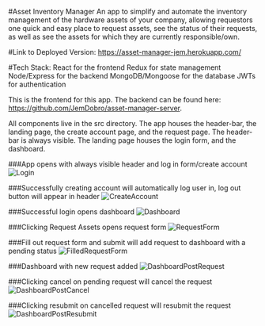 #Asset Inventory Manager
An app to simplify and automate the inventory management of the hardware assets of your company, allowing requestors one quick and easy place to request assets, see the status of their requests, as well as see the assets for which they are currently responsible/own. 

#Link to Deployed Version:
https://asset-manager-jem.herokuapp.com/

#Tech Stack:
React for the frontend
Redux for state management
Node/Express for the backend
MongoDB/Mongoose for the database
JWTs for authentication

This is the frontend for this app.  The backend can be found here: https://github.com/JemDobro/asset-manager-server.

All components live in the src directory. 
The app houses the header-bar, the landing page, the create account page, and the request page.  The header-bar is always visible.
The landing page houses the login form, and the dashboard.

###App opens with always visible header and log in form/create account
![Login](img/Login.PNG)

###Successfully creating account will automatically log user in, log out button will appear in header
![CreateAccount](img/CreateAccount.PNG)

###Successful login opens dashboard
![Dashboard](img/Dashboard1.PNG)

###Clicking Request Assets opens request form
![RequestForm](img/RequestForm.PNG)

###Fill out request form and submit will add request to dashboard with a pending status
![FilledRequestForm](img/FilledRequestForm.PNG)

###Dashboard with new request added
![DashboardPostRequest](img/DashboardPostRequest.PNG)

###Clicking cancel on pending request will cancel the request
![DashboardPostCancel](img/DashboardPostCancel.PNG)

###Clicking resubmit on cancelled request will resubmit the request
![DashboardPostResubmit](img/DashboardPostResubmit.PNG)
